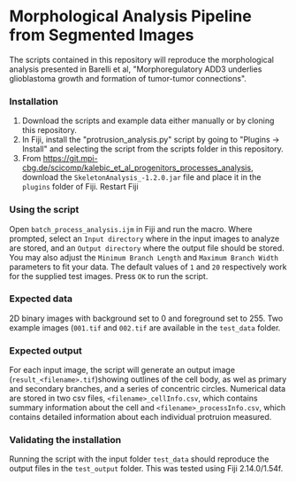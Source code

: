 # Morphological Analysis Pipeline from Segmented Images

The scripts contained in this repository will reproduce the morphological analysis presented in Barelli et al, "Morphoregulatory ADD3 underlies glioblastoma growth and formation of tumor-tumor connections".

### Installation
1) Download the scripts and example data either manually or by cloning this repository.
2) In Fiji, install the "protrusion_analysis.py" script by going to "Plugins -> Install" and selecting the script
from the scripts folder in this repository.
3) From https://git.mpi-cbg.de/scicomp/kalebic_et_al_progenitors_processes_analysis, download the `SkeletonAnalysis_-1.2.0.jar` file and place it in the `plugins` folder of Fiji.
Restart Fiji


### Using the script

Open `batch_process_analysis.ijm` in Fiji and run the macro. Where prompted, select an `Input directory` where in the input images to analyze are stored, and an `Output directory` where the output file should be stored. You may also adjust the `Minimum Branch Length` and `Maximum Branch Width` parameters to fit your data. The default values of `1` and `20` respectively work for the supplied test images. Press `OK` to run the script.


### Expected data
2D binary images with background set to 0 and foreground set to 255. Two example images (`001.tif` and `002.tif` are available in the `test_data` folder. 

### Expected output
For each input image, the script will generate an output image (`result_<filename>.tif`)showing outlines of the cell body, as wel as primary and secondary branches, and a series of concentric circles. Numerical data are stored in two csv files, `<filename>_cellInfo.csv`, which contains summary information about the cell and `<filename>_processInfo.csv`, which contains detailed information about each individual protruion measured.

### Validating the installation
Running the script with the input folder `test_data` should reproduce the output files in the `test_output` folder. This was tested using Fiji 2.14.0/1.54f.


